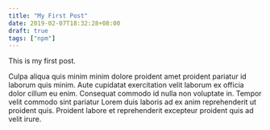 ```yaml
---
title: "My First Post"
date: 2019-02-07T18:32:28+08:00
draft: true
tags: ["npm"]
---
```


This is my first post. 

Culpa aliqua quis minim minim dolore proident amet proident pariatur id laborum quis minim. Aute cupidatat exercitation velit laborum ex officia dolor cillum eu enim. Consequat commodo id nulla non voluptate in. Tempor velit commodo sint pariatur Lorem duis laboris ad ex anim reprehenderit ut proident quis. Proident labore et reprehenderit excepteur proident quis ad velit irure.

